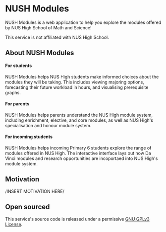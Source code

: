 # NUSH Modules

NUSH Modules is a web application to help you explore the modules offered by NUS High School of Math and Science!

This service is not affiliated with NUS High School.

## About NUSH Modules

#### For students
NUSH Modules helps NUS High students make informed choices about the modules they will be taking. This includes viewing majoring options, forecasting their future workload in hours, and visualising prerequisite graphs.

#### For parents
NUSH Modules helps parents understand the NUS High module system, including enrichment, elective, and core modules, as well as NUS High's specialisation and honour module system.

#### For incoming students
NUSH Modules helps incoming Primary 6 students explore the range of modules offered in NUS High. The interactive interface lays out how Da Vinci modules and research opportunities are incoportaed into NUS High's module system.

## Motivation

/INSERT MOTIVATION HERE/

## Open sourced

This service's source code is released under a permissive [GNU GPLv3 License](LICENSE).
